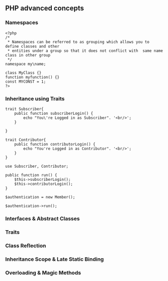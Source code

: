 ## PHP advanced concepts 
### Namespaces

```
<?php
/*
 * Namespaces can be referred to as grouping which allows you to define classes and other 
 * entities under a group so that it does not conflict with  same name class in other group 
 */
namespace my\name; 

class MyClass {}
function myfunction() {}
const MYCONST = 1;
?>
```
### Inheritance using Traits
```
trait Subscriber{
    public function subscriberLogin() {
        echo "You\'re Logged in as Subscriber". '<br/>';
    }

}

trait Contributor{
    public function contributorLogin() {
        echo "You're Logged in as Contributor". '<br/>';
    }
}

use Subscriber, Contributor;

public function run() {
	$this->subscriberLogin();
	$this->contributorLogin();
}

$authentication = new Member();

$authentication->run();
```
### Interfaces & Abstract Classes
### Traits
### Class Reflection
### Inheritance Scope & Late Static Binding
### Overloading & Magic Methods

